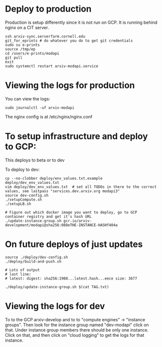 # Deploy to production

Production is setup differently since it is not run on GCP. It is
running behind nginx on a CIT server.

    ssh arxiv-sync.serverfarm.cornell.edu
    git_for_eprints # do whatever you do to get git credentials
    sudo su e-prints
    source /tmp/ep
    cd /users/e-prints/modapi
    git pull
    exit
    sudo systemctl restart arxiv-modapi.service

# Viewing the logs for production
You can view the logs:

    sudo journalctl -uf arxiv-modapi

The nginx config is at /etc/nginx/nginx.conf

# To setup infrastructure and deploy to GCP:
This deploys to beta or to dev

To deploy to dev:

    cp --no-clobber deploy/env_values.txt.example deploy/dev_env_values.txt
    vim deploy/dev_env_values.txt  # set all TODOs in there to the correct values, see lastpass "services.dev.arxiv.org modapi3"
    source dev-config.sh
    ./setupCompute.sh
    ./setupLB.sh

    # Figure out which docker image you want to deploy, go to GCP container registry and get it's hash URL
    ./update-instance-group.sh gcr.io/arxiv-development/modapi@sha256:088eTHE-INSTANCE-HASHf404a

# On future deploys of just updates

    source ./deploy/dev-config.sh
    ./deploy/build-and-push.sh

    # Lots of output
    # last line:
    # latest: digest: sha256:1908...latest.hash...eece size: 3677

    ./deploy/update-instance-group.sh $(cat TAG.txt)
    
# Viewing the logs for dev
To to the GCP arxiv-develop and to to "compute engines" -> "instance
groups". Then look for the instance group named "dev-modapi" click on
that.  Under instance group members there should be only one
instance. Click on that, and then click on "cloud logging" to get the
logs for that instance.
